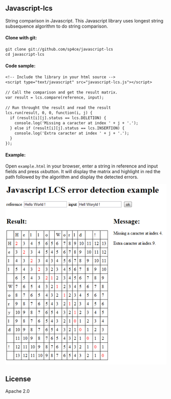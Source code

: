## Javascript-lcs

String comparison in Javascript. This Javascript library uses longest string subsequence algorithm to do string comparison.

#### Clone with git:

    git clone git://github.com/sp4ce/javascript-lcs
    cd javascript-lcs

#### Code sample:

    <!-- Include the library in your html source -->
    <script type="text/javascript" src="javascript-lcs.js"></script>

    // Call the comparison and get the result matrix.
    var result = lcs.compare(reference, input);

    // Run throught the result and read the result
    lcs.run(result, 0, 0, function(i, j) {
      if (result[i][j].status == lcs.DELETION) {
        console.log('Missing a caracter at index ' + j + '.');
      } else if (result[i][j].status == lcs.INSERTION) {
        console.log('Extra caracter at index ' + j + '.');
      }
    });

#### Example:

Open `example.html` in your browser, enter a string in reference and input fields and press `ok`button. It will display the matrix and highlight in red the path followed by the algorithm and display the detected errors. 

![Example](https://github.com/sp4ce/javascript-lcs/raw/master/example.png)

## License

Apache 2.0
